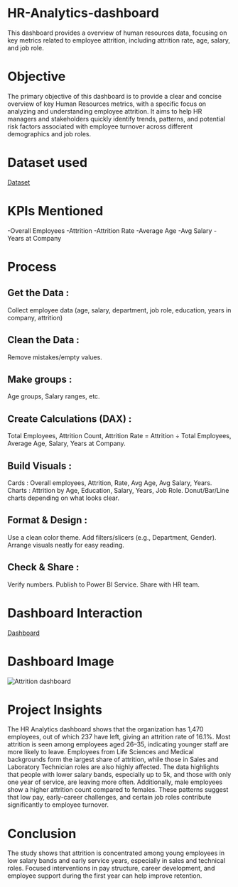 # HR-Analytics-dashboard
 This dashboard provides a overview of human resources data, focusing on key metrics related to employee attrition, including attrition rate, age, salary, and job role.
# Objective
The primary objective of this dashboard is to provide a clear and concise overview of key Human Resources metrics, with a specific focus on analyzing and understanding employee attrition. It aims to help HR managers and stakeholders quickly identify trends, patterns, and potential risk factors associated with employee turnover across different demographics and job roles.

# Dataset used
<a href="https://github.com/visakhjp/HR-Analytics-dashboard/blob/main/HR_Analytics.csv">Dataset</a>

# KPIs Mentioned
-Overall Employees
-Attrition
-Attrition Rate
-Average Age
-Avg Salary
-Years at Company

# Process
## Get the Data :
Collect employee data (age, salary, department, job role, education, years in company, attrition)

## Clean the Data :
Remove mistakes/empty values.

## Make groups : 
Age groups, Salary ranges, etc.

## Create Calculations (DAX) :
Total Employees,
Attrition Count,
Attrition Rate = Attrition ÷ Total Employees,
Average Age, Salary, Years at Company.

## Build Visuals :
Cards : Overall employees, Attrition, Rate, Avg Age, Avg Salary, Years.
Charts : Attrition by Age, Education, Salary, Years, Job Role.
Donut/Bar/Line charts depending on what looks clear.

## Format & Design :
Use a clean color theme.
Add filters/slicers (e.g., Department, Gender).
Arrange visuals neatly for easy reading.

## Check & Share :
Verify numbers.
Publish to Power BI Service.
Share with HR team.

# Dashboard Interaction 
<a href="https://github.com/visakhjp/HR-Analytics-dashboard/blob/main/attrition.pbix">Dashboard</a>

# Dashboard Image
![Attrition dashboard](https://github.com/user-attachments/assets/c1554b29-3c5e-4797-b0ef-0e6f89773bb4)

# Project Insights
The HR Analytics dashboard shows that the organization has 1,470 employees, out of which 237 have left, giving an attrition rate of 16.1%. Most attrition is seen among employees aged 26–35, indicating younger staff are more likely to leave. Employees from Life Sciences and Medical backgrounds form the largest share of attrition, while those in Sales and Laboratory Technician roles are also highly affected. The data highlights that people with lower salary bands, especially up to 5k, and those with only one year of service, are leaving more often. Additionally, male employees show a higher attrition count compared to females. These patterns suggest that low pay, early-career challenges, and certain job roles contribute significantly to employee turnover.

# Conclusion
The study shows that attrition is concentrated among young employees in low salary bands and early service years, especially in sales and technical roles. Focused interventions in pay structure, career development, and employee support during the first year can help improve retention.
